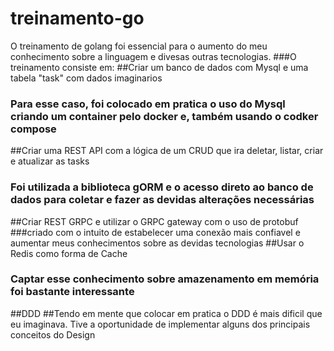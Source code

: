 # treinamento-go

O treinamento de golang foi essencial para o aumento do meu conhecimento sobre a linguagem e divesas outras tecnologias.
###O treinamento consiste em:
##Criar um banco de dados com Mysql e uma tabela "task" com dados imaginarios
### Para esse caso, foi colocado em pratica o uso do Mysql criando um container pelo docker e, também usando o codker compose
##Criar uma REST API com a lógica de um CRUD que ira deletar, listar, criar e atualizar as tasks
### Foi utilizada a biblioteca gORM e o acesso direto ao banco de dados para coletar e fazer as devidas alterações necessárias
##Criar REST GRPC e utilizar o GRPC gateway com o uso de protobuf
###criado com o intuito de estabelecer uma conexão mais confiavel e aumentar meus conhecimentos sobre as devidas tecnologias
##Usar o Redis como forma de Cache
### Captar esse conhecimento sobre amazenamento em memória foi bastante interessante
##DDD
##Tendo em mente que colocar em pratica o DDD é mais dificil que eu imaginava. Tive a oportunidade de implementar alguns dos principais conceitos do Design

